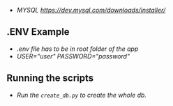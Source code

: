 
- *MYSQL https://dev.mysql.com/downloads/installer/*


## .ENV Example

- *.env file has to be in root folder of the app*
- *USER="user" PASSWORD="password"*

## Running the scripts

- *Run the `create_db.py` to create the whole db.*